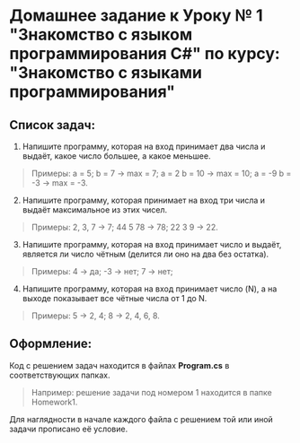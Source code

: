 # Домашнее задание к Уроку № 1 "Знакомство с языком программирования С#" по курсу: "Знакомство с языками программирования"

## Список задач:
1. Напишите программу, которая на вход принимает два числа и выдаёт, какое число большее, а какое меньшее.
>Примеры:
a = 5; b = 7 -> max = 7;
a = 2 b = 10 -> max = 10;
a = -9 b = -3 -> max = -3.

2. Напишите программу, которая принимает на вход три числа и выдаёт максимальное из этих чисел.
>Примеры:
2, 3, 7 -> 7;
44 5 78 -> 78;
22 3 9 -> 22.

3. Напишите программу, которая на вход принимает число и выдаёт, является ли число чётным (делится ли оно на два без остатка).
>Примеры:
4 -> да;
-3 -> нет;
7 -> нет;

4. Напишите программу, которая на вход принимает число (N), а на выходе показывает все чётные числа от 1 до N.
>Примеры:
5 -> 2, 4;
8 -> 2, 4, 6, 8.
## Оформление:
Код с решением задач находится в файлах **Program.cs** в соответствующих папках.
>Например: решение задачи под номером 1 находится в папке Homework1.

Для наглядности в начале каждого файла с решением той или иной задачи прописано её условие.